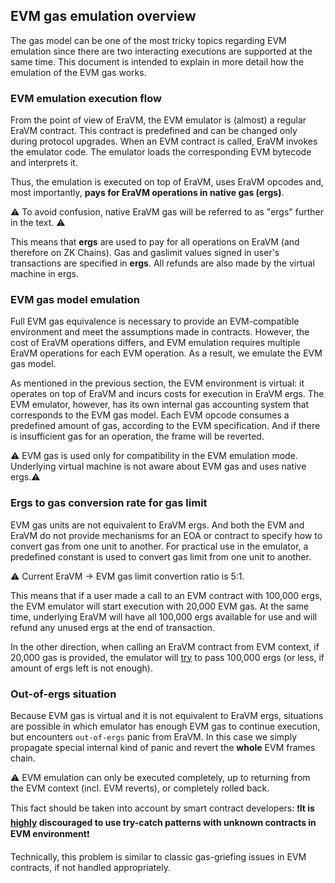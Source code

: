 ## EVM gas emulation overview

The gas model can be one of the most tricky topics regarding EVM emulation since there are two interacting executions are supported at the same time. This document is intended to explain in more detail how the emulation of the EVM gas works.

### EVM emulation execution flow

From the point of view of EraVM, the EVM emulator is (almost) a regular EraVM contract. This contract is predefined and can be changed only during protocol upgrades. When an EVM contract is called, EraVM invokes the emulator code. The emulator loads the corresponding EVM bytecode and interprets it.

Thus, the emulation is executed on top of EraVM, uses EraVM opcodes and, most importantly, **pays for EraVM operations in native gas (ergs)**.

⚠️ To avoid confusion, native EraVM gas will be referred to as "ergs" further in the text. ⚠️

This means that **ergs** are used to pay for all operations on EraVM (and therefore on ZK Chains). Gas and gaslimit values signed in user's transactions are specified in **ergs**. All refunds are also made by the virtual machine in ergs.

### EVM gas model emulation

Full EVM gas equivalence is necessary to provide an EVM-compatible environment and meet the assumptions made in contracts. However, the cost of EraVM operations differs, and EVM emulation requires multiple EraVM operations for each EVM operation. As a result, we emulate the EVM gas model.

As mentioned in the previous section, the EVM environment is virtual: it operates on top of EraVM and incurs costs for execution in EraVM ergs. The EVM emulator, however, has its own internal gas accounting system that corresponds to the EVM gas model. Each EVM opcode consumes a predefined amount of gas, according to the EVM specification. And if there is insufficient gas for an operation, the frame will be reverted.

⚠️ EVM gas is used only for compatibility in the EVM emulation mode. Underlying virtual machine is not aware about EVM gas and uses native ergs.⚠️

### Ergs to gas conversion rate for gas limit

EVM gas units are not equivalent to EraVM ergs. And both the EVM and EraVM do not provide mechanisms for an EOA or contract to specify how to convert gas from one unit to another. For practical use in the emulator, a predefined constant is used to convert gas limit from one unit to another.

⚠️ Current EraVM -> EVM gas limit convertion ratio is 5:1.

This means that if a user made a call to an EVM contract with 100,000 ergs, the EVM emulator will start execution with 20,000 EVM gas. At the same time, underlying EraVM will have all 100,000 ergs available for use and will refund any unused ergs at the end of transaction.

In the other direction, when calling an EraVM contract from EVM context, if 20,000 gas is provided, the emulator will <ins>try</ins> to pass 100,000 ergs (or less, if amount of ergs left is not enough).

### Out-of-ergs situation

Because EVM gas is virtual and it is not equivalent to EraVM ergs, situations are possible in which emulator has enough EVM gas to continue execution, but encounters `out-of-ergs` panic from EraVM. In this case we simply propagate special internal kind of panic and revert the **whole** EVM frames chain.

⚠️ EVM emulation can only be executed completely, up to returning from the EVM context (incl. EVM reverts), or completely rolled back.

This fact should be taken into account by smart contract developers:
❗**It is <ins>highly</ins> discouraged to use try-catch patterns with unknown contracts in EVM environment**❗

Technically, this problem is similar to classic gas-griefing issues in EVM contracts, if not handled appropriately.
